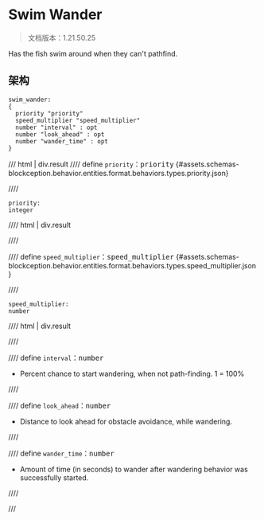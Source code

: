 # Swim Wander

> 文档版本：1.21.50.25

Has the fish swim around when they can't pathfind.

## 架构

```mcschema
swim_wander:
{
  priority "priority"
  speed_multiplier "speed_multiplier"
  number "interval" : opt
  number "look_ahead" : opt
  number "wander_time" : opt
}

```

/// html | div.result
//// define
`priority`：<samp>priority</samp> {#assets.schemas-blockception.behavior.entities.format.behaviors.types.priority.json}


////

```mcschema
priority:
integer

```

//// html | div.result

////



//// define
`speed_multiplier`：<samp>speed_multiplier</samp> {#assets.schemas-blockception.behavior.entities.format.behaviors.types.speed_multiplier.json}


////

```mcschema
speed_multiplier:
number

```

//// html | div.result

////



//// define
`interval`：<samp>number</samp>

- Percent chance to start wandering, when not path-finding. 1 = 100%


////


//// define
`look_ahead`：<samp>number</samp>

- Distance to look ahead for obstacle avoidance, while wandering.


////


//// define
`wander_time`：<samp>number</samp>

- Amount of time (in seconds) to wander after wandering behavior was successfully started.


////


///

